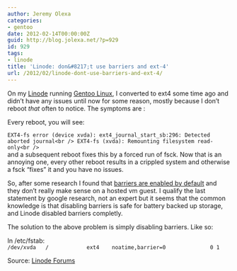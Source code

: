 ```yaml
---
author: Jeremy Olexa
categories:
- gentoo
date: 2012-02-14T00:00:00Z
guid: http://blog.jolexa.net/?p=929
id: 929
tags:
- linode
title: 'Linode: don&#8217;t use barriers and ext-4'
url: /2012/02/linode-dont-use-barriers-and-ext-4/
---
```


On my [Linode][1] running [Gentoo Linux][2], I converted to ext4 some time ago and didn&#8217;t have any issues until now for some reason, mostly because I don&#8217;t reboot *that* often to notice. The symptoms are :

Every reboot, you will see:

`EXT4-fs error (device xvda): ext4_journal_start_sb:296: Detected aborted journal<br />
EXT4-fs (xvda): Remounting filesystem read-only<br />
`  
and a subsequent reboot fixes this by a forced run of fsck. Now that is an annoying one, every other reboot results in a crippled system and otherwise a fsck &#8220;fixes&#8221; it and you have no issues.

So, after some research I found that [barriers are enabled by default][3] and they don&#8217;t really make sense on a hosted vm guest. I qualify the last statement by google research, not an expert but it seems that the common knowledge is that disabling barriers is safe for battery backed up storage, and Linode disabled barriers completly.

The solution to the above problem is simply disabling barriers. Like so:

In /etc/fstab:  
`/dev/xvda   /            ext4    noatime,barrier=0              0 1`

Source: [Linode Forums][4]

 [1]: http://www.linode.com/?r=b4fa70eb87c890e08baf7b0c7852fb7cecd8963b
 [2]: http://www.gentoo.org/
 [3]: http://kernelnewbies.org/Ext4#head-25c0a1275a571f7332fa196d4437c38e79f39f63
 [4]: http://forum.linode.com/viewtopic.php?t=8259